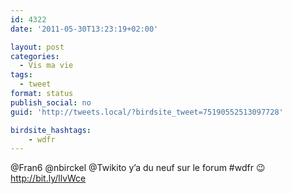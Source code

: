 ```yaml
---
id: 4322
date: '2011-05-30T13:23:19+02:00'

layout: post
categories:
  - Vis ma vie
tags:
  - tweet
format: status
publish_social: no
guid: 'http://tweets.local/?birdsite_tweet=75190552513097728'

birdsite_hashtags:
    - wdfr
---
```


@Fran6 @nbirckel @Twikito y’a du neuf sur le forum #wdfr 😉 http://bit.ly/llvWce